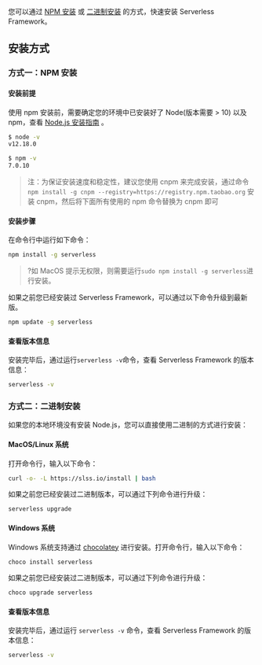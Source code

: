 您可以通过 [NPM 安装](#npm) 或 [二进制安装](#binary) 的方式，快速安装 Serverless Framework。


## 安装方式

<span id="npm"></span>
### 方式一：NPM 安装
#### 安装前提
使用 npm 安装前，需要确定您的环境中已安装好了 Node(版本需要 > 10) 以及 npm，查看 [Node.js 安装指南](https://nodejs.org/zh-cn/download/) 。
```sh
$ node -v
v12.18.0

$ npm -v
7.0.10
```

> 注：为保证安装速度和稳定性，建议您使用 cnpm 来完成安装，通过命令 `npm install -g cnpm --registry=https://registry.npm.taobao.org` 安装 cnpm，然后将下面所有使用的 npm 命令替换为 cnpm 即可

#### 安装步骤

在命令行中运行如下命令：
```sh
npm install -g serverless
```
>?如 MacOS 提示无权限，则需要运行`sudo npm install -g serverless`进行安装。

如果之前您已经安装过 Serverless Framework，可以通过以下命令升级到最新版。
```sh
npm update -g serverless
```

#### 查看版本信息
安装完毕后，通过运行`serverless -v`命令，查看 Serverless Framework 的版本信息：
```sh
serverless -v
```


<span id="binary"></span>
### 方式二：二进制安装

如果您的本地环境没有安装 Node.js，您可以直接使用二进制的方式进行安装：

#### MacOS/Linux 系统 

打开命令行，输入以下命令：
```sh
curl -o- -L https://slss.io/install | bash
```

如果之前您已经安装过二进制版本，可以通过下列命令进行升级：
```sh
serverless upgrade
```

#### Windows 系统 

Windows 系统支持通过 [chocolatey](https://chocolatey.org/) 进行安装。打开命令行，输入以下命令：

```sh
choco install serverless
```
如果之前您已经安装过二进制版本，可以通过下列命令进行升级：
```sh
choco upgrade serverless
```


#### 查看版本信息
安装完毕后，通过运行 `serverless -v` 命令，查看 Serverless Framework 的版本信息：
```sh
serverless -v
```
